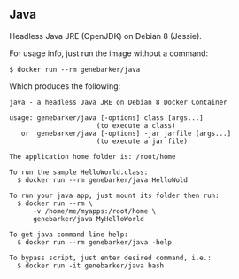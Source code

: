 Java
----
Headless Java JRE (OpenJDK) on Debian 8 (Jessie).

For usage info, just run the image without a command:

```text
$ docker run --rm genebarker/java
```

Which produces the following:

```text
java - a headless Java JRE on Debian 8 Docker Container

usage: genebarker/java [-options] class [args...]
                      (to execute a class)
   or  genebarker/java [-options] -jar jarfile [args...]
                      (to execute a jar file)

The application home folder is: /root/home

To run the sample HelloWorld.class:
  $ docker run --rm genebarker/java HelloWold

To run your java app, just mount its folder then run:
  $ docker run --rm \
      -v /home/me/myapps:/root/home \
      genebarker/java MyHelloWorld

To get java command line help:
  $ docker run --rm genebarker/java -help

To bypass script, just enter desired command, i.e.:
  $ docker run -it genebarker/java bash
```
